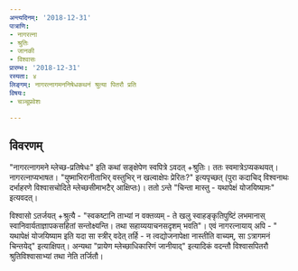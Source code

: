 ```yaml
---
अन्त्यदिनम्: '2018-12-31'
पात्राणि:
- नागरत्ना
- श्रुतिः
- जानकी
- विश्वासः
प्रारम्भः: '2018-12-31'
रस्यता: ४
लिङ्गम्: नागरत्नागमननिषेधकथनं श्रुत्या पितरौ प्रति
विषयः:
- चञ्चूप्रवेशः

---
```


## विवरणम्
"नागरत्नागमने म्लेच्छ-प्रतिषेधः" इति कथां सङ्क्षेपेण स्वपित्रे ऽवदत् +श्रुतिः। ततः स्वमात्रेऽप्यकथयत्। नागरत्नाप्यभाषत। "युष्माभिरानीताभिर् वस्तुभिर् न खल्वाक्षेपः प्रेरितः?" इत्यपृच्छत् (पुरा कदाचिद् विश्वनाथः दर्भाहरणे विश्वासचोदिते म्लेच्छसीमाभटैर् आक्षिप्तः)। ततो ऽन्ते "चिन्ता मास्तु - यथापेक्षं योजयिष्यामः" इत्यवदत्।

विश्वासो ऽतर्जयत् +‌श्रुत्यै - "स्वकष्टानि ताभ्यां न वक्तव्यम् - ते खलु स्वाहङ्कृतिपुष्टिं लभमानास् स्वानिवार्यताज्ञापकसहितां सन्तोक्ष्यन्ति। तथा सहाय्ययाचनसदृशम् भवति"। एवं नागरत्नायाय् अपि - " यथापेक्षं योजयिष्याम इति यदा सा स्त्रीर् वदेत् तर्हि - न त्वद्योजनापेक्षा नास्तीति वाच्यम्, सा ऽत्रागमनं चिन्तयेद्" इत्याक्षिपत्। अन्यथा "प्रायेण म्लेच्छाधिकारिणं जानीयाद्" इत्यादिकं वदन्तौ विश्वासपितरौ श्रुतिविश्वासाभ्यां तथा नेति तर्जितौ।

